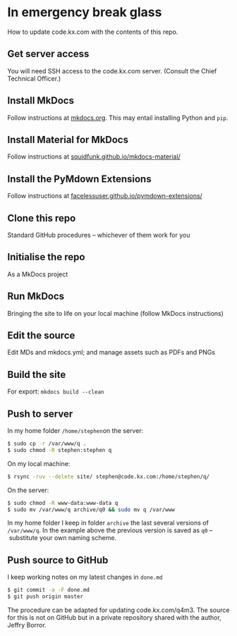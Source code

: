 # In emergency break glass

How to update code.kx.com with the contents of this repo. 



## Get server access

You will need SSH access to the code.kx.com server. 
(Consult the Chief Technical Officer.) 

## Install MkDocs

Follow instructions at [mkdocs.org](https://mkdocs.org/). This may entail installing Python and `pip`. 


## Install Material for MkDocs

Follow instructions at [squidfunk.github.io/mkdocs-material/](http://squidfunk.github.io/mkdocs-material/)


## Install the PyMdown Extensions

Follow instructions at [facelessuser.github.io/pymdown-extensions/](http://facelessuser.github.io/pymdown-extensions/)


## Clone this repo

Standard GitHub procedures – whichever of them work for you 


## Initialise the repo

As a MkDocs project

## Run MkDocs

Bringing the site to life on your local machine (follow MkDocs instructions) 


## Edit the source

Edit MDs and mkdocs.yml; and manage assets such as PDFs and PNGs


## Build the site

For export: `mkdocs build --clean`


## Push to server

In my home folder `/home/stephen`on the server:
```bash
$ sudo cp -r /var/www/q .
$ sudo chmod -R stephen:stephen q
```
On my local machine:
```bash
$ rsync -ruv --delete site/ stephen@code.kx.com:/home/stephen/q/
```
On the server:
```bash
$ sudo chmod -R www-data:www-data q
$ sudo mv /var/www/q archive/q0 && sudo mv q /var/www
```
In my home folder I keep in folder `archive` the last several versions of `/var/www/q`. In the example above the previous version is saved as `q0` – substitute your own naming scheme. 


## Push source to GitHub

I keep working notes on my latest changes in `done.md`
```bash
$ git commit -a -F done.md
$ git push origin master
```

The procedure can be adapted for updating code.kx.com/q4m3. The source for this is not on GitHub but in a private repository shared with the author, Jeffry Borror. 